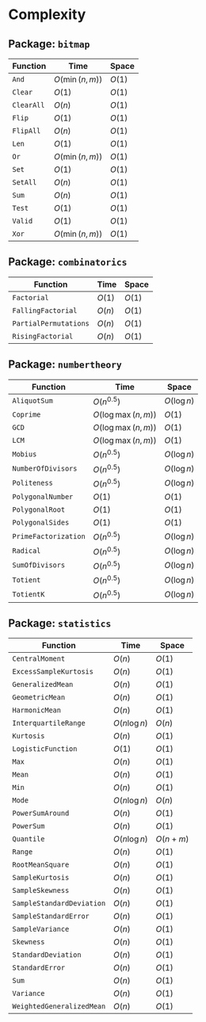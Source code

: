 # Complexity

## Package: `bitmap`

| Function                  | Time     | Space  |
|---------------------------|----------|--------|
| `And`                     | $O(\min(n,m))$ | $O(1)$ |
| `Clear`                   | $O(1)$   | $O(1)$ |
| `ClearAll`                | $O(n)$   | $O(1)$ |
| `Flip`                    | $O(1)$   | $O(1)$ |
| `FlipAll`                 | $O(n)$   | $O(1)$ |
| `Len`                     | $O(1)$   | $O(1)$ |
| `Or`                      | $O(\min(n,m))$ | $O(1)$ |
| `Set`                     | $O(1)$   | $O(1)$ |
| `SetAll`                  | $O(n)$   | $O(1)$ |
| `Sum`                     | $O(n)$   | $O(1)$ |
| `Test`                    | $O(1)$   | $O(1)$ |
| `Valid`                   | $O(1)$   | $O(1)$ |
| `Xor`                     | $O(\min(n,m))$ | $O(1)$ |

## Package: `combinatorics`

| Function                  | Time     | Space  |
|---------------------------|----------|--------|
| `Factorial`               | $O(1)$   | $O(1)$ |
| `FallingFactorial`        | $O(n)$   | $O(1)$ |
| `PartialPermutations`     | $O(n)$   | $O(1)$ |
| `RisingFactorial`         | $O(n)$   | $O(1)$ |

## Package: `numbertheory`

| Function             | Time         | Space |
|----------------------|--------------|-------|
| `AliquotSum`         | $O(n^{0.5})$ | $O(\log{n})$ |
| `Coprime`            | $O(\log{\max(n,m)})$ | $O(1)$ |
| `GCD`                | $O(\log{\max(n,m)})$ | $O(1)$ |
| `LCM`                | $O(\log{\max(n,m)})$ | $O(1)$ |
| `Mobius`             | $O(n^{0.5})$ | $O(\log{n})$ |
| `NumberOfDivisors`   | $O(n^{0.5})$ | $O(\log{n})$ |
| `Politeness`         | $O(n^{0.5})$ | $O(\log{n})$ |
| `PolygonalNumber`    | $O(1)$       | $O(1)$ |
| `PolygonalRoot`      | $O(1)$       | $O(1)$ |
| `PolygonalSides`     | $O(1)$       | $O(1)$ |
| `PrimeFactorization` | $O(n^{0.5})$ | $O(\log{n})$ |
| `Radical`            | $O(n^{0.5})$ | $O(\log{n})$ |
| `SumOfDivisors`      | $O(n^{0.5})$ | $O(\log{n})$ |
| `Totient`            | $O(n^{0.5})$ | $O(\log{n})$ |
| `TotientK`           | $O(n^{0.5})$ | $O(\log{n})$ |

## Package: `statistics`

| Function                  | Time   | Space
|---------------------------|--------|-------|
| `CentralMoment`           | $O(n)$ | $O(1)$
| `ExcessSampleKurtosis`    | $O(n)$ | $O(1)$
| `GeneralizedMean`         | $O(n)$ | $O(1)$
| `GeometricMean`           | $O(n)$ | $O(1)$
| `HarmonicMean`            | $O(n)$ | $O(1)$
| `InterquartileRange`      | $O(n\log{n})$ | $O(n)$
| `Kurtosis`                | $O(n)$ | $O(1)$
| `LogisticFunction`        | $O(1)$ | $O(1)$
| `Max`                     | $O(n)$ | $O(1)$
| `Mean`                    | $O(n)$ | $O(1)$
| `Min`                     | $O(n)$ | $O(1)$
| `Mode`                    | $O(n\log{n})$ | $O(n)$
| `PowerSumAround`          | $O(n)$ | $O(1)$
| `PowerSum`                | $O(n)$ | $O(1)$
| `Quantile`                | $O(n\log{n})$ | $O(n+m)$
| `Range`                   | $O(n)$ | $O(1)$
| `RootMeanSquare`          | $O(n)$ | $O(1)$
| `SampleKurtosis`          | $O(n)$ | $O(1)$
| `SampleSkewness`          | $O(n)$ | $O(1)$
| `SampleStandardDeviation` | $O(n)$ | $O(1)$
| `SampleStandardError`     | $O(n)$ | $O(1)$
| `SampleVariance`          | $O(n)$ | $O(1)$
| `Skewness`                | $O(n)$ | $O(1)$
| `StandardDeviation`       | $O(n)$ | $O(1)$
| `StandardError`           | $O(n)$ | $O(1)$
| `Sum`                     | $O(n)$ | $O(1)$
| `Variance`                | $O(n)$ | $O(1)$
| `WeightedGeneralizedMean` | $O(n)$ | $O(1)$